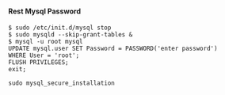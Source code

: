 #### Rest Mysql Password

```
$ sudo /etc/init.d/mysql stop
$ sudo mysqld --skip-grant-tables &
$ mysql -u root mysql
UPDATE mysql.user SET Password = PASSWORD('enter password')
WHERE User = 'root';
FLUSH PRIVILEGES;
exit;
```

```
sudo mysql_secure_installation
```

